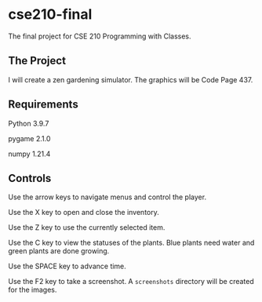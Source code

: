 # cse210-final
The final project for CSE 210 Programming with Classes.

## The Project
I will create a zen gardening simulator.
The graphics will be Code Page 437.

## Requirements
Python 3.9.7

pygame 2.1.0

numpy 1.21.4

## Controls
Use the arrow keys to navigate menus and control the player.

Use the X key to open and close the inventory.

Use the Z key to use the currently selected item.

Use the C key to view the statuses of the plants.
Blue plants need water and green plants are done growing.

Use the SPACE key to advance time.

Use the F2 key to take a screenshot. A `screenshots` directory will be created for the images.